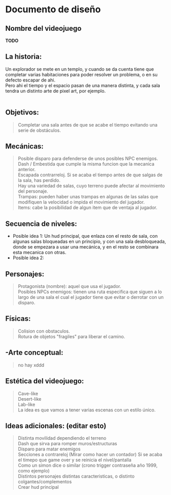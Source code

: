# Documento de diseño

## Nombre del videojuego


**TODO**      

## La historia:
Un explorador se mete en un templo, y cuando se da cuenta tiene que completar varias habitaciones para poder resolver un problema, o en su defecto escapar de ahi.<br>
Pero ahi el tiempo y el espacio pasan de una manera distinta, y cada sala tendra un distinto arte de pixel art, por ejemplo.<br>
<br>
## Objetivos:
>Completar una sala antes de que se acabe el tiempo evitando una serie de obstáculos.<br>
## Mecánicas:
> Posible disparo para defenderse de unos posibles NPC enemigos.<br>
> Dash / Embestida que cumple la misma funcion que la mecanica anterior.<br>
> Escapada contrarreloj. Si se acaba el tiempo antes de que salgas de la sala, has perdido.<br>
> Hay una variedad de salas, cuyo terreno puede afectar al movimiento del personaje.<br>
> Trampas: pueden haber unas trampas en algunas de las salas que modifiquen la velocidad o impida el movimiento del jugador.<br>
> Items: cabe la posibilidad de algun item que de ventaja al jugador.
## Secuencia de niveles:
- Posible idea 1: Un hud principal, que enlaza con el resto de sala, con algunas salas bloqueadas en un principio, y con una sala desbloqueada, donde se empezara a usar una mecánica, y en el resto se combinara esta mecanica con otras.<br>
- Posible idea 2:<br>
## Personajes:
> Protagonista (nombre): aquel que usa el jugador.<br>
> Posibles NPCs enemigos: tienen una ruta especifica que siguen a lo largo de una sala el cual el jugador tiene que evitar o derrotar con un disparo.<br>
## Físicas:
>Colision con obstaculos.<br>
>Rotura de objetos "fragiles" para liberar el camino.<br>

## -Arte conceptual:
> no hay xddd<br>
## Estética del videojuego:
> Cave-like<br>
> Desert-like<br>
> Lab-like<br>
> La idea es que vamos a tener varias escenas con un estilo único.<br>
## Ideas adicionales: (editar esto)
> Distinta movilidad dependiendo el terreno<br>
> Dash que sirva para romper muros/estructuras<br>
> Disparo para matar enemigos<br>
> Secciones a contrareloj (Mirar como hacer un contador) Si se acaba el timepo que game over y se reinicia el nivel/pantalla<br>
> Como un simon dice o similar (crono trigger contraseña  año 1999, como ejemplo)<br>
> Distintos personajes distintas caracteristicas, o distinto colgantes/complementos<br>
> Crear hud principal<br>
